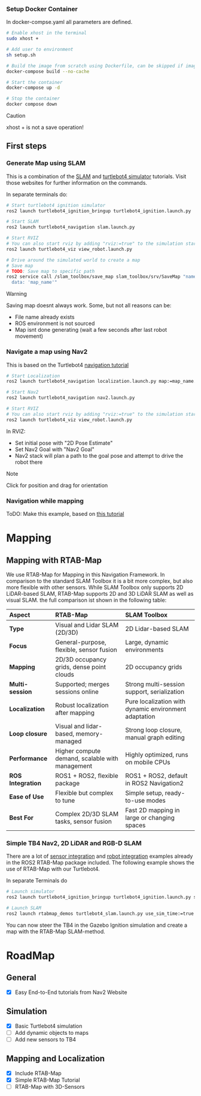 ### Setup Docker Container
In docker-compse.yaml all parameters are defined.
```bash
# Enable xhost in the terminal
sudo xhost +

# Add user to environment
sh setup.sh

# Build the image from scratch using Dockerfile, can be skipped if image already exists or is loaded from docker registry
docker-compose build --no-cache

# Start the container
docker-compose up -d

# Stop the container
docker compose down
```
> [!CAUTION]
> xhost + is not a save operation!

## First steps
### Generate Map using SLAM

This is a combination of the [SLAM](https://turtlebot.github.io/turtlebot4-user-manual/tutorials/generate_map.html) and [turtlebot4 simulator](https://turtlebot.github.io/turtlebot4-user-manual/software/turtlebot4_simulator.html) tutorials. Visit those websites for further information on the commands.

In separate terminals do:

```bash
# Start turtlebot4 ignition simulator
ros2 launch turtlebot4_ignition_bringup turtlebot4_ignition.launch.py 
```

```bash
# Start SLAM
ros2 launch turtlebot4_navigation slam.launch.py
```

```bash
# Start RVIZ
# You can also start rviz by adding "rviz:=true" to the simulation startup
ros2 launch turtlebot4_viz view_robot.launch.py
```

```bash
# Drive around the simulated world to create a map
# Save map
# TODO: Save map to specific path
ros2 service call /slam_toolbox/save_map slam_toolbox/srv/SaveMap "name:
  data: 'map_name'"
```
> [!WARNING]
> Saving map doesnt always work. Some, but not all reasons can be:
> - File name already exists
> - ROS environment is not sourced
> - Map isnt done generating (wait a few seconds after last robot movement)

### Navigate a map using Nav2
This is based on the Turtlebot4 [navigation tutorial](https://turtlebot.github.io/turtlebot4-user-manual/tutorials/navigation.html)

```bash
# Start Localization
ros2 launch turtlebot4_navigation localization.launch.py map:=map_name.yaml
```

```bash
# Start Nav2
ros2 launch turtlebot4_navigation nav2.launch.py
```

```bash
# Start RVIZ
# You can also start rviz by adding "rviz:=true" to the simulation startup
ros2 launch turtlebot4_viz view_robot.launch.py
```

In RVIZ:
- Set initial pose with "2D Pose Estimate"
- Set Nav2 Goal with "Nav2 Goal"
- Nav2 stack will plan a path to the goal pose and attempt to drive the robot there
> [!NOTE]
> Click for position and drag for orientation


### Navigation while mapping
ToDO: Make this example, based on [this tutorial](https://docs.nav2.org/tutorials/docs/navigation2_with_slam.html)


# Mapping




## Mapping with RTAB-Map

We use RTAB-Map for Mapping in this Navigation Framework. In comparison to the standard SLAM Toolbox it is a bit more complex, but also more flexible with other sensors. While SLAM Toolbox only supports 2D LiDAR-based SLAM, RTAB-Map supports 2D and 3D LiDAR SLAM as well as visual SLAM. the full comparison ist shown in the following table:

| Aspect | RTAB-Map | SLAM Toolbox |
|:------|:---------|:-------------|
| **Type** | Visual and Lidar SLAM (2D/3D) | 2D Lidar-based SLAM |
| **Focus** | General-purpose, flexible, sensor fusion | Large, dynamic environments |
| **Mapping** | 2D/3D occupancy grids, dense point clouds | 2D occupancy grids |
| **Multi-session** | Supported; merges sessions online | Strong multi-session support, serialization |
| **Localization** | Robust localization after mapping | Pure localization with dynamic environment adaptation |
| **Loop closure** | Visual and lidar-based, memory-managed | Strong loop closure, manual graph editing |
| **Performance** | Higher compute demand, scalable with management | Highly optimized, runs on mobile CPUs |
| **ROS Integration** | ROS1 + ROS2, flexible package | ROS1 + ROS2, default in ROS2 Navigation2 |
| **Ease of Use** | Flexible but complex to tune | Simple setup, ready-to-use modes |
| **Best For** | Complex 2D/3D SLAM tasks, sensor fusion | Fast 2D mapping in large or changing spaces |

### Simple TB4 Nav2, 2D LiDAR and RGB-D SLAM

There are a lot of [sensor integration](https://github.com/introlab/rtabmap_ros/tree/ros2/rtabmap_examples/launch) and [robot integration](https://github.com/introlab/rtabmap_ros/tree/ros2/rtabmap_demos) examples already in the ROS2 RTAB-Map package included. The following example shows the use of RTAB-Map with our Turtlebot4.

In separate Terminals do
```bash
# Launch simulator
ros2 launch turtlebot4_ignition_bringup turtlebot4_ignition.launch.py slam:=false nav2:=true rviz:=true
```

```bash
# Launch SLAM
ros2 launch rtabmap_demos turtlebot4_slam.launch.py use_sim_time:=true
```

You can now steer the TB4 in the Gazebo Ignition simulation and create a map with the RTAB-Map SLAM-method.

# RoadMap
## General
- [x] Easy End-to-End tutorials from Nav2 Website
## Simulation
- [x] Basic Turtlebot4 simulation
- [ ] Add dynamic objects to maps
- [ ] Add new sensors to TB4
## Mapping and Localization
- [x] Include RTAB-Map
- [x] Simple RTAB-Map Tutorial
- [ ] RTAB-Map with 3D-Sensors
